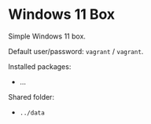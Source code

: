 # Windows 11 Box

Simple Windows 11 box.

Default user/password: `vagrant` / `vagrant`.

Installed packages:
- ...

Shared folder:
- `../data`
